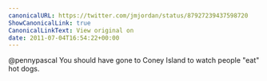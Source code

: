```yaml
---
canonicalURL: https://twitter.com/jmjordan/status/87927239437598720
ShowCanonicalLink: true
CanonicalLinkText: View original on
date: 2011-07-04T16:54:22+00:00
---
```

@pennypascal You should have gone to Coney Island to watch people "eat" hot dogs.